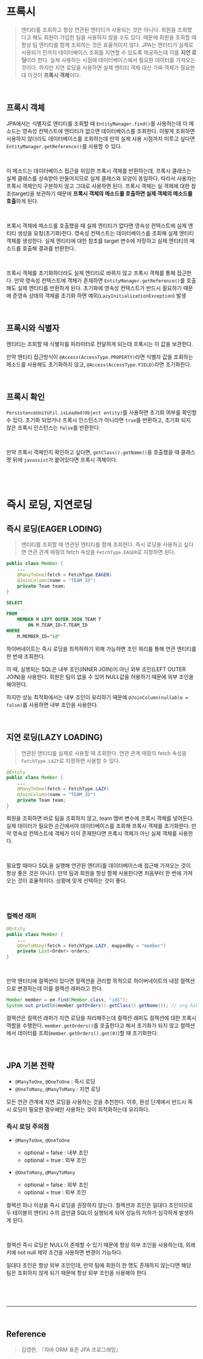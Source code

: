 # 프록시
>엔티티를 조회하고 항상 연관된 엔티티가 사용되는 것은 아니다. 회원을 조회했다고 해도 회원이 가입한 팀을 사용하지 않을 수도 있다. 
>때문에 회원을 조회할 때 항상 팀 엔티티를 함께 조회하는 것은 효율적이지 않다.
>JPA는 엔티티가 실제로 사용되기 전까지 데이터베이스 조회를 지연할 수 있도록 제공하는데 이를 **지연 로딩**이라 한다. 
>실제 사용하는 시점에 데이터베이스에서 필요한 데이터를 가져오는 것이다.
>하지만 지연 로딩을 사용하면 실제 엔티티 객체 대신 가짜 객체가 필요한데 이것이 **프록시 객체**이다.

<br>

## 프록시 객체

JPA에서는 식별자로 엔티티를 조회할 때 `EntityManager.find()`를 사용하는데 이 메소드는 영속성 컨텍스트에 엔티티가 없으면 데이터베이스를 조회한다. 이렇게 조회하면 사용하지 않더라도 데이터베이스를 조회하는데 만약 실제 사용 시점까지 미루고 싶다면 `EntityManager.getReference()`를 사용할 수 있다.

<br>

이 메소드는 데이터베이스 접근을 위임한 프록시 객체를 반환하는데, 프록시 클래스는 실제 클래스를 상속받아 만들어지므로 실제 클래스와 모양이 동일하다. 따라서 사용자는 프록시 객체인지 구분하지 않고 그대로 사용하면 된다. 프록시 객체는 실 객체에 대한 참조(target)을 보관하기 때문에 **프록시 객체의 메소드를 호출하면 실제 객체의 메소드를 호출**하게 된다.

<br>

프록시 객체에 메소드를 호출했을 때 실제 엔티티가 없다면 영속성 컨텍스트에 실제 엔티티 생성을 요청(초기화)한다. 영속성 컨텍스트는 데이터베이스를 조회해 실제 엔티티 객체를 생성한다. 실제 엔티티에 대한 참조를 target 변수에 저장하고 실제 엔티티의 메소드를 호출해 결과를 반환한다.

<br>

프록시 객체를 초기화하더라도 실제 엔티티로 바뀌지 않고 프록시 객체를 통해 접근한다. 만약 영속성 컨텍스트에 객체가 존재하면 `EntityManager.getReference()`를 호출해도 실제 엔티티를 반환하게 된다. 초기화에 영속성 컨텍스트가 반드시 필요하기 때문에 준영속 상태의 객체를 초기화 하면 예외(`LazyInitializationException`) 발생

<br>

## 프록시와 식별자

엔티티는 조회할 때 식별자를 파라미터로 전달하게 되는데 프록시는 이 값을 보관한다.

만약 엔티티 접근방식이 `@Access(AccessType.PROPERTY)`라면 식별자 값을 조회하는 메소드를 사용해도 초기화하지 않고, `@Access(AccessType.FIELD)`라면 초기화한다.

<br>

## 프록시 확인

`PersistenceUnitUtil.isLoaded(Object entity)`를 사용하면 초기화 여부를 확인할 수 있다. 초기화 되었거나 프록시 인스턴스가 아니라면 `true`를 반환하고, 초기화 되지 않은 프록시 인스턴스는 `false`를 반환한다.

<br> 

만약 프록시 객체인지 확인하고 싶다면, `getClass().getName()`을 호출했을 때 클래스 명 뒤에 `javassist`가 붙어있다면 프록시 객체이다.

<br>
<br>

# 즉시 로딩, 지연로딩

## 즉시 로딩(EAGER LODING)
>엔티티를 조회할 때 연관된 엔티티를 함께 조회한다. 즉시 로딩을 사용하고 싶다면 연관 관계 매핑의 fetch 속성을 `FetchType.EAGER`로 지정하면 된다.

```java
public class Member {
    ...
    @ManyToOne(fetch = FetchType.EAGER)
    @JoinColumn(name = "TEAM_ID")    
    private Team team;
}
```

```sql
SELECT 
	...
FROM 
	MEMBER M LEFT OUTER JOIN TEAM T
		ON M.TEAM_ID=T.TEAM_ID
WHERE
	M.MEMBER_ID="id"
```

하이버네이트는 즉시 로딩을 최적하하기 위해 가능하면 조인 쿼리를 통해 연관 엔티티를 한 번에 조회한다.

이 때, 실행되는 SQL은 내부 조인(INNER JOIN)이 아닌 외부 조인(LEFT OUTER JOIN)을 사용한다. 회원은 팀이 없을 수 있어 NULL값을 허용하기 때문에 외부 조인을 해야한다.

 

하지만 성능 최적화에서는 내부 조인이 유리하기 때문에 `@JoinColumn(nullable = false)`를 사용하면 내부 조인을 사용한다.

<br>

## 지연 로딩(LAZY LOADING)
>연관된 엔티티를 실제로 사용할 때 조회한다. 연관 관계 매핑의 fetch 속성을 `FetchType.LAZY`로 지정하면 사용할 수 있다.

```java
@Entity
public class Member {
    ...
    @ManyToOne(fetch = FetchType.LAZY)
    @JoinColumn(name = "TEAM_ID")    
    private Team team;
}
```

회원을 조회하면 바로 팀을 조회하지 않고, team 멤버 변수에 프록시 객체를 넣어둔다. 실제 데이터가 필요한 순간에서야 데이터베이스를 조회해 프록시 객체를 초기화한다. 만약 영속성 컨텍스트에 객체가 이미 존재한다면 프록시 객체가 아닌 실제 객체를 사용한다.

<br>

필요할 때마다 SQL을 실행해 연관된 엔티티를 데이터베이스에 접근해 가져오는 것이 항상 좋은 것은 아니다. 만약 팀과 회원을 항상 함께 사용한다면 처음부터 한 번에 가져오는 것이 효율적이다. 상황에 맞게 선택하는 것이 좋다.

<br>
<br>

### 컬렉션 래퍼
```java
@Entity
public class Member {
    ...
    @OneToMany(fetch = FetchType.LAZY, mappedBy = "member")
    private List<Order> orders;
}
```

<br>

만약 엔티티에 컬렉션이 있다면 컬렉션을 관리할 목적으로 하이버네이트의 내장 컬렉션으로 변경하는데 이를 컬렉션 래퍼라고 한다.
```java
Member member = em.find(Member.class, "id1");
System.out.println(member.getOrders().getClass().getName()); // org.hibernate.collection.internal.PersistentBag
```

컬렉션은 컬렉션 래퍼가 지연 로딩을 처리해주는데 컬렉션 래퍼도 컬렉션에 대한 프록시 역할을 수행한다. `member.getOrders()`를 호출한다고 해서 초기화가 되지 않고 컬렉션에서 데이터를 조회(`member.getOrders().get(0)`)할 때 초기화한다.

<br>

## JPA 기본 전략

* `@ManyToOne`, `@OneToOne` : 즉시 로딩
* `@OneToMany`, `@ManyToMany` : 지연 로딩

모든 연관 관계에 지연 로딩을 사용하는 것을 추천한다. 이후, 완성 단계에서 반드시 즉시 로딩이 필요한 경우에만 사용하는 것이 최적화하는데 유리하다.

### 즉시 로딩 주의점
* `@ManyToOne`, `@OneToOne`

  - optional = false : 내부 조인
  - optional = true : 외부 조인

* `@OneToMany`, `@ManyToMany`

  - optional = false : 외부 조인
  - optional = true : 외부 조인

컬렉션 하나 이상을 즉시 로딩을 권장하지 않는다. 컬렉션과 조인은 일대다 조인이므로 두 테이블의 엔티티 수의 곱만큼 SQL이 실행되게 되어 성능의 저하가 심각하게 발생하게 된다.

 <br>

컬렉션 즉시 로딩은 NULL이 존재할 수 있기 때문에 항상 외부 조인을 사용하는데, 외래키에 not null 제약 조건을 사용하면 변경이 가능하다.

일대다 조인은 항상 외부 조인인데, 만약 팀에 회원이 한 명도 존재하지 않는다면 해당 팀은 조회하지 않게 되기 때문에 항상 외부 조인을 사용해야 한다.

<br>
<br>
<br>

***

<br>

## Reference
>김영한, 『자바 ORM 표준 JPA 프로그래밍』
